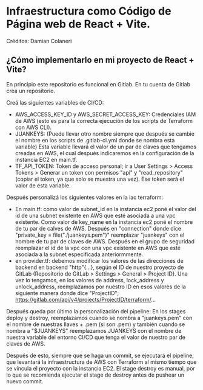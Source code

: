 # Infraestructura como Código de Página web de React + Vite.

Créditos: Damian Colaneri

## ¿Cómo implementarlo en mi proyecto de React + Vite?

En principio este repositorio es funcional en Gitlab. 
En tu cuenta de Gitlab creá un repositorio.

Creá las siguientes variables de CI/CD:
- AWS_ACCESS_KEY_ID y AWS_SECRET_ACCESS_KEY: Credenciales IAM de AWS (esto es para la correcta ejecución de los scripts de Terraform con AWS CLI).
- JUANKEYS: (Puede llevar otro nombre siempre que después se cambie el nombre en los scripts de .gitlab-ci.yml donde se nombra esta variable) Esta variable llevará el valor de un par de claves que tengamos creadas en AWS, el cual después indicaremos en la configuración de la instancia EC2 en main.tf.
- TF_API_TOKEN: Token de acceso personal; ir a User Settings > Access Tokens > Generar un token con permisos "api" y "read_repository" (copiar el token, ya que solo se muestra una vez). Ese token será el valor de esta variable.

Después personalizá los siguientes valores en la iac terraform:
- En main.tf: como valor de subnet_id en la instancia ec2 poné el valor del id de una subnet existente en AWS que esté asociada a una vpc existente. Como valor de key_name en la instancia ec2 poné el nombre de tu par de calves de AWS. Después en "connection" donde dice "private_key = file("./juankeys.pem")" reemplazar "juankeys" con el nombre de tu par de claves de AWS. Después en el grupo de seguridad reemplazar el id de la vpc con una vpc existente en AWS que esté asociada a la subnet especificada anteriormmente.
- en provider.tf: debemos modificar los valores de las direcciones de backend en backend "http"{...}, según el ID de nuestro proyecto de GitLab (Repositorio de GitLab > Settings > General > Project ID). Una vez lo tengamos, en los valores de address, lock_address y unlock_address, reemplazamos por nuestro ID en esos valores de la siguiente manera donde dice "ProjectID"; https://gitlab.com/api/v4/projects/ProjectID/terraform/...

Después queda por último la personalización del pipeline:
En los stages deploy y destroy, reemplazamos cuando se nombra a "juankeys.pem" con el nombre de nuestras llaves + .pem (si son .pem) y también cuando se nombra a "$JUANKEYS" reemplazamos JUANKEYS con el nombre de nuestra variable del entorno CI/CD que tenga el valor de nuestro par de claves de AWS.

Después de esto, siempre que se haga un commit, se ejecutará el pipeline, que levantará la infraestructura de AWS con Terraform al mismo tiempo que se vincula el proyecto con la instancia EC2. El stage destroy es manual, por lo que se recomienda ejecutar el stage de destroy antes de pushear un nuevo commit.
